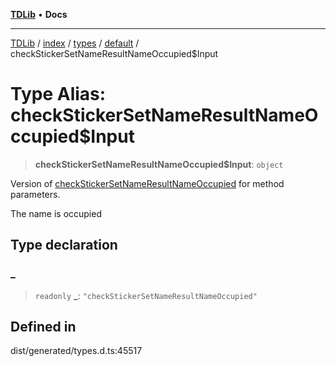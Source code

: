 [**TDLib**](../../../../../../README.md) • **Docs**

***

[TDLib](../../../../../../modules.md) / [index](../../../../../README.md) / [types](../../../README.md) / [default](../README.md) / checkStickerSetNameResultNameOccupied$Input

# Type Alias: checkStickerSetNameResultNameOccupied$Input

> **checkStickerSetNameResultNameOccupied$Input**: `object`

Version of [checkStickerSetNameResultNameOccupied](checkStickerSetNameResultNameOccupied.md) for method parameters.

The name is occupied

## Type declaration

### \_

> `readonly` **\_**: `"checkStickerSetNameResultNameOccupied"`

## Defined in

dist/generated/types.d.ts:45517

